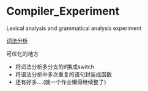 # Compiler_Experiment
Lexical analysis and grammatical analysis experiment

[词法分析](01-Lexical_analysis.md)

可优化的地方
- 将词法分析多分支的if换成switch
- 将语法分析中多次重复的语句封装成函数
- 还有好多....(就一个作业懒得继续整了）
